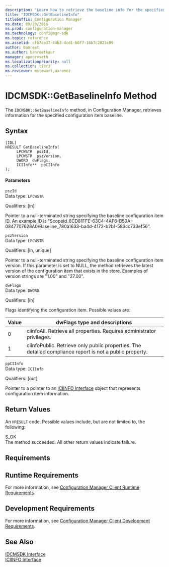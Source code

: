 ```yaml
---
description: "Learn how to retrieve the baseline info for the specified configuration item using IDCMSDK::GetBaselineInfo method."
title: "IDCMSDK::GetBaselineInfo"
titleSuffix: Configuration Manager
ms.date: 09/20/2016
ms.prod: configuration-manager
ms.technology: configmgr-sdk
ms.topic: reference
ms.assetid: cfb7ce37-44b3-4cd1-b0f7-16b7c2823c09
author: Banreet
ms.author: banreetkaur
manager: apoorvseth
ms.localizationpriority: null
ms.collection: tier3
ms.reviewer: mstewart,aaroncz 
---
```

# IDCMSDK::GetBaselineInfo Method
The `IDCMSDK::GetBaselineInfo` method, in Configuration Manager, retrieves information for the specified configuration item baseline.  

## Syntax  

```  
[IDL]  
HRESULT GetBaselineInfo(  
     LPCWSTR  pszId,  
     LPCWSTR  pszVersion,  
     DWORD  dwFlags,  
     ICIInfo**  ppCIInfo  
);  
```  

#### Parameters  
 `pszId`  
 Data type: `LPCWSTR`  

 Qualifiers: [in]  

 Pointer to a null-terminated string specifying the baseline configuration item ID. An example ID is "ScopeId_6CD81FFE-63C4-4AF6-B50A-0847707628A0/Baseline_780a1633-ba4d-4172-b2b1-583cc733ef56".  

 `pszVersion`  
 Data type: `LPCWSTR`  

 Qualifiers: [in, unique]  

 Pointer to a null-terminated string specifying the baseline configuration item version. If this parameter is set to NULL, the method retrieves the latest version of the configuration item that exists in the store. Examples of version strings are "1.00" and "27.00".  

 `dwFlags`  
 Data type: `DWORD`  

 Qualifiers: [in]  

 Flags identifying the configuration item. Possible values are:  

| Value | dwFlags type and descriptions |
| ----- | ----------------------------- |
|0|ciinfoAll. Retrieve all properties. Requires administrator privileges.|  
|1|ciinfoPublic. Retrieve only public properties. The detailed compliance report is not a public property.|  

 `ppCIInfo`  
 Data type: `ICIInfo`  

 Qualifiers: [out]  

 Pointer to a pointer to an [ICIINFO Interface](../../../../../develop/reference/core/clients/client-classes/iciinfo-interface.md) object that represents configuration item information.  

## Return Values  
 An `HRESULT` code. Possible values include, but are not limited to, the following:  

 S_OK  
 The method succeeded. All other return values indicate failure.  

## Requirements  

## Runtime Requirements  
 For more information, see [Configuration Manager Client Runtime Requirements](../../../../../develop/core/reqs/client-runtime-requirements.md).  

## Development Requirements  
 For more information, see [Configuration Manager Client Development Requirements](../../../../../develop/core/reqs/client-development-requirements.md).  

## See Also  
 [IDCMSDK Interface](../../../../../develop/reference/core/clients/client-classes/idcmsdk-interface.md)   
 [ICIINFO Interface](../../../../../develop/reference/core/clients/client-classes/iciinfo-interface.md)
